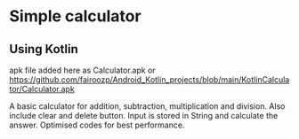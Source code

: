 # Simple calculator

## Using Kotlin

apk file added here as Calculator.apk or https://github.com/fairoozp/Android_Kotlin_projects/blob/main/KotlinCalculator/Calculator.apk

A basic calculator for addition, subtraction, multiplication and division. Also include clear and delete button. Input is stored in String and calculate the answer. Optimised codes for best performance.
